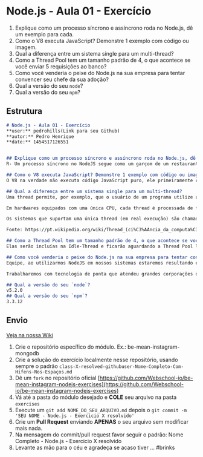 # Node.js - Aula 01 - Exercício

1. Explique como um processo síncrono e assíncrono roda no Node.js, dê um exemplo para cada.
2. Como o V8 executa JavaScript? Demonstre 1 exemplo com código ou imagem.
3. Qual a diferença entre um sistema single para um multi-thread?
4. Como a Thread Pool tem um tamanho padrão de 4, o que acontece se você enviar 5 requisições ao banco?
5. Como você venderia o peixe do Node.js na sua empresa para tentar convencer seu chefe da sua adoção?
6. Qual a versão do seu `node`?
7. Qual a versão do seu `npm`?

## Estrutura

```md
# Node.js - Aula 01 - Exercício
**user:** pedrohills(Link para seu Github)
**autor:** Pedro Henrique
**date:** 1454517126551


## Explique como um processo síncrono e assíncrono roda no Node.js, dê um exemplo para cada.
R- Um processo síncrono no NodeJS segue como um garçom de um restaurante que está atendendo um cliente e ele só atende um segundo cliente caso o primeiro já tenha sido totalmente atendido. Em um processo assíncrono no NodeJS, usando o mesmo exemplo do restaurante, o garçom atende os clientes e seus pedidos são entregues assim que eles estão prontos.

## Como o V8 executa JavaScript? Demonstre 1 exemplo com código ou imagem.
O V8 na verdade não executa código JavaScript puro, ele primeiramente compila, em tempo de execução, o código que foi escrito em JavaScript em Código de Máquina. Para isso, ele utiliza um compilador JIT (Just-In-Time).

## Qual a diferença entre um sistema single para um multi-thread?
Uma thread permite, por exemplo, que o usuário de um programa utilize uma funcionalidade do ambiente enquanto outras linhas de execução realizam outros cálculos e operações.

Em hardwares equipados com uma única CPU, cada thread é processada de forma aparentemente simultânea, pois a mudança entre uma thread e outra é feita de forma tão rápida que para o utilizador, isso está acontecendo paralelamente. Em hardwares com múltiplos CPUs ou multi-cores, as threads são realizadas realmente de forma simultânea.

Os sistemas que suportam uma única thread (em real execução) são chamados de monothread enquanto que os sistemas que suportam múltiplas threads são chamados de multithread.

Fonte: https://pt.wikipedia.org/wiki/Thread_(ci%C3%AAncia_da_computa%C3%A7%C3%A3o)

## Como a Thread Pool tem um tamanho padrão de 4, o que acontece se você enviar 5 requisições ao banco?
Elas serão incluías na Idle-Thread e ficarão aguardando a Thread Pool liberar espaço para poderem irem para lá.

## Como você venderia o peixe do Node.js na sua empresa para tentar convencer seu chefe da sua adoção?
Equipe, ao utilizarmos NodeJS em nossos sistemas estaremos resultando em um menor gasto com equipamentos quando formos trabalhar sua escalabilidade.

Trabalharemos com tecnologia de ponta que atendeu grandes corporações que recebem milhares de requisições por minuto. Tenho a certeza de estarmos preparados para o sucesso e o NodeJS será a ferramenta que nos levará até ele mais rápido.

## Qual a versão do seu `node`?
v5.2.0
## Qual a versão do seu `npm`?
3.3.12
```


## Envio

[Veja na nossa Wiki](https://github.com/Webschool-io/be-mean-instagram/wiki/Exerc%C3%ADcios)

1. Crie o repositório específico do módulo. Ex.: be-mean-instagram-mongodb
2. Crie a solução do exercício localmente nesse repositório, usando sempre o padrão `class-X-resolved-githubuser-Nome-Completo-Com-Hifens-Nos-Espaços.md`
3. Dê um `fork` no repositório oficial [https://github.com/Webschool-io/be-mean-instagram-nodejs-exercises](https://github.com/Webschool-io/be-mean-instagram-nodejs-exercises)
4. Vá até a pasta do módulo desejado e **COLE** seu arquivo na pasta `exercises`
5. Execute um `git add NOME_DO_SEU_ARQUIVO.md` depois o `git commit -m 'SEU NOME - Node.js - Exercicio X resolvido'`
5. Crie um **Pull Request** enviando **APENAS** o seu arquivo sem modificar mais nada.
6. Na mensagem do commit/pull request favor seguir o padrão: Nome Completo - Node.js - Exercicio X resolvido
7. Levante as mão para o céu e agradeça se acaso tiver ... #brinks
